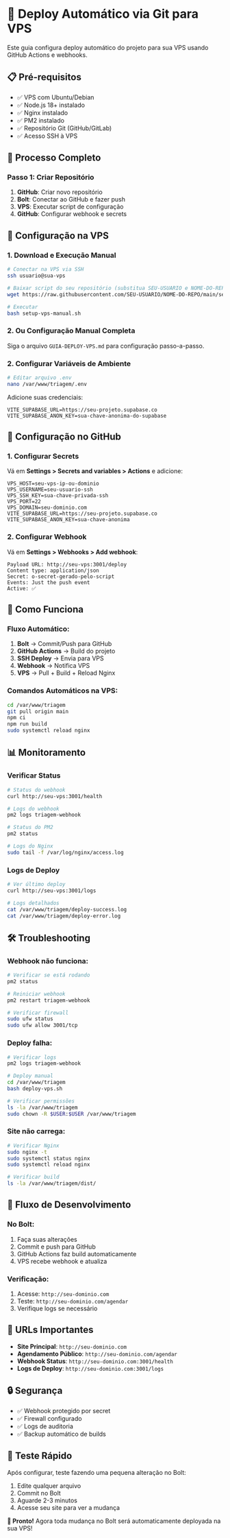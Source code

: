# 🚀 Deploy Automático via Git para VPS

Este guia configura deploy automático do projeto para sua VPS usando GitHub Actions e webhooks.

## 📋 Pré-requisitos

- ✅ VPS com Ubuntu/Debian
- ✅ Node.js 18+ instalado
- ✅ Nginx instalado
- ✅ PM2 instalado
- ✅ Repositório Git (GitHub/GitLab)
- ✅ Acesso SSH à VPS

## 🎯 Processo Completo

### Passo 1: Criar Repositório
1. **GitHub**: Criar novo repositório
2. **Bolt**: Conectar ao GitHub e fazer push
3. **VPS**: Executar script de configuração
4. **GitHub**: Configurar webhook e secrets

## 🔧 Configuração na VPS

### 1. Download e Execução Manual
```bash
# Conectar na VPS via SSH
ssh usuario@sua-vps

# Baixar script do seu repositório (substitua SEU-USUARIO e NOME-DO-REPO)
wget https://raw.githubusercontent.com/SEU-USUARIO/NOME-DO-REPO/main/setup-vps-manual.sh

# Executar
bash setup-vps-manual.sh
```

### 2. Ou Configuração Manual Completa
Siga o arquivo `GUIA-DEPLOY-VPS.md` para configuração passo-a-passo.

### 2. Configurar Variáveis de Ambiente
```bash
# Editar arquivo .env
nano /var/www/triagem/.env
```

Adicione suas credenciais:
```env
VITE_SUPABASE_URL=https://seu-projeto.supabase.co
VITE_SUPABASE_ANON_KEY=sua-chave-anonima-do-supabase
```

## 🔗 Configuração no GitHub

### 1. Configurar Secrets
Vá em **Settings > Secrets and variables > Actions** e adicione:

```
VPS_HOST=seu-vps-ip-ou-dominio
VPS_USERNAME=seu-usuario-ssh
VPS_SSH_KEY=sua-chave-privada-ssh
VPS_PORT=22
VPS_DOMAIN=seu-dominio.com
VITE_SUPABASE_URL=https://seu-projeto.supabase.co
VITE_SUPABASE_ANON_KEY=sua-chave-anonima
```

### 2. Configurar Webhook
Vá em **Settings > Webhooks > Add webhook**:

```
Payload URL: http://seu-vps:3001/deploy
Content type: application/json
Secret: o-secret-gerado-pelo-script
Events: Just the push event
Active: ✅
```

## 🚀 Como Funciona

### Fluxo Automático:
1. **Bolt** → Commit/Push para GitHub
2. **GitHub Actions** → Build do projeto
3. **SSH Deploy** → Envia para VPS
4. **Webhook** → Notifica VPS
5. **VPS** → Pull + Build + Reload Nginx

### Comandos Automáticos na VPS:
```bash
cd /var/www/triagem
git pull origin main
npm ci
npm run build
sudo systemctl reload nginx
```

## 📊 Monitoramento

### Verificar Status
```bash
# Status do webhook
curl http://seu-vps:3001/health

# Logs do webhook
pm2 logs triagem-webhook

# Status do PM2
pm2 status

# Logs do Nginx
sudo tail -f /var/log/nginx/access.log
```

### Logs de Deploy
```bash
# Ver último deploy
curl http://seu-vps:3001/logs

# Logs detalhados
cat /var/www/triagem/deploy-success.log
cat /var/www/triagem/deploy-error.log
```

## 🛠️ Troubleshooting

### Webhook não funciona:
```bash
# Verificar se está rodando
pm2 status

# Reiniciar webhook
pm2 restart triagem-webhook

# Verificar firewall
sudo ufw status
sudo ufw allow 3001/tcp
```

### Deploy falha:
```bash
# Verificar logs
pm2 logs triagem-webhook

# Deploy manual
cd /var/www/triagem
bash deploy-vps.sh

# Verificar permissões
ls -la /var/www/triagem
sudo chown -R $USER:$USER /var/www/triagem
```

### Site não carrega:
```bash
# Verificar Nginx
sudo nginx -t
sudo systemctl status nginx
sudo systemctl reload nginx

# Verificar build
ls -la /var/www/triagem/dist/
```

## 🔄 Fluxo de Desenvolvimento

### No Bolt:
1. Faça suas alterações
2. Commit e push para GitHub
3. GitHub Actions faz build automaticamente
4. VPS recebe webhook e atualiza

### Verificação:
1. Acesse: `http://seu-dominio.com`
2. Teste: `http://seu-dominio.com/agendar`
3. Verifique logs se necessário

## 🎯 URLs Importantes

- **Site Principal**: `http://seu-dominio.com`
- **Agendamento Público**: `http://seu-dominio.com/agendar`
- **Webhook Status**: `http://seu-dominio.com:3001/health`
- **Logs de Deploy**: `http://seu-dominio.com:3001/logs`

## 🔒 Segurança

- ✅ Webhook protegido por secret
- ✅ Firewall configurado
- ✅ Logs de auditoria
- ✅ Backup automático de builds

## 📱 Teste Rápido

Após configurar, teste fazendo uma pequena alteração no Bolt:

1. Edite qualquer arquivo
2. Commit no Bolt
3. Aguarde 2-3 minutos
4. Acesse seu site para ver a mudança

**🎉 Pronto!** Agora toda mudança no Bolt será automaticamente deployada na sua VPS!